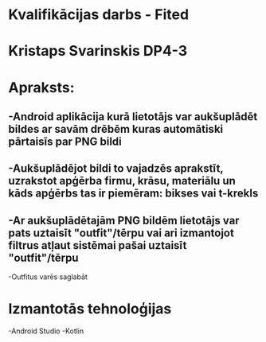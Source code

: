# Kvalifikācijas darbs - Fited
# Kristaps Svarinskis DP4-3

# Apraksts:
-Android aplikācija kurā lietotājs var aukšuplādēt bildes ar savām drēbēm kuras automātiski pārtaisīs par PNG bildi
---------------------------------------------------------------------------------------------------------------------------------------------------
-Aukšuplādējot bildi to vajadzēs aprakstīt, uzrakstot apģērba firmu, krāsu, materiālu un kāds apģērbs tas ir piemēram: bikses vai t-krekls
---------------------------------------------------------------------------------------------------------------------------------------------------
-Ar aukšuplādētajām PNG bildēm lietotājs var pats uztaisīt "outfit"/tērpu vai ari izmantojot filtrus atļaut sistēmai pašai uztaisīt "outfit"/tērpu
---------------------------------------------------------------------------------------------------------------------------------------------------
-Outfitus varēs saglabāt

# Izmantotās tehnoloģijas
-Android Studio
-Kotlin
